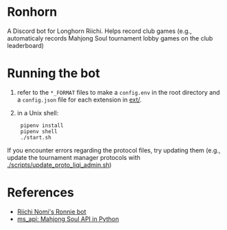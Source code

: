 # Ronhorn

A Discord bot for Longhorn Riichi. Helps record club games (e.g., automaticaly records Mahjong Soul tournament lobby games on the club leaderboard)

# Running the bot

1. refer to the `*_FORMAT` files to make a `config.env` in the root directory and a `config.json` file for each extension in [ext/](ext/).
1. in a Unix shell:

        pipenv install
        pipenv shell
        ./start.sh

If you encounter errors regarding the protocol files, try updating them (e.g., update the tournament manager protocols with [./scripts/update_proto_liqi_admin.sh](./scripts/update_proto_liqi_admin.sh))

# References

- [Riichi Nomi's Ronnie bot](https://github.com/RiichiNomi/ronnie)
- [ms_api: Mahjong Soul API in Python](https://github.com/MahjongRepository/mahjong_soul_api/tree/master)

